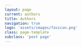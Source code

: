 ```yaml
---
layout: page
current: authors
title: Authors
navigation: true
logo: 'assets/images/favicon.png'
class: page-template
subclass: 'post page'
---
```

